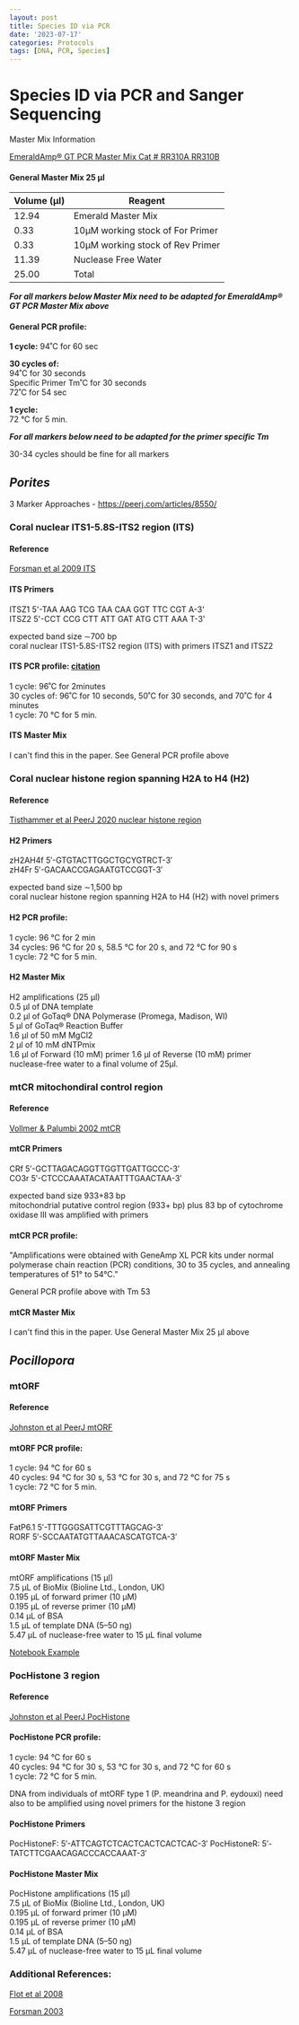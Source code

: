 ```yaml
---
layout: post
title: Species ID via PCR
date: '2023-07-17'
categories: Protocols
tags: [DNA, PCR, Species]
---
```


# Species ID via PCR and Sanger Sequencing

Master Mix Information

[EmeraldAmp® GT PCR Master Mix Cat # RR310A RR310B](https://www.takarabio.com/documents/User%20Manual/RR310A_DS.v1902Da-a_116982.pdf)

#### General Master Mix 25 µl    
|Volume (µl)|	Reagent|
|---|---|
|12.94	|Emerald Master Mix
|0.33	|10µM working stock of For Primer
|0.33	|10µM working stock of Rev Primer
|11.39	|Nuclease Free Water
|25.00	| Total

_**For all markers below Master Mix need to be adapted for EmeraldAmp® GT PCR Master Mix above**_ 
	
#### General PCR profile:
**1 cycle:**
94˚C for 60 sec  

**30 cycles of:**     
94˚C for 30 seconds    
Specific Primer Tm˚C for 30 seconds   
72˚C for 54 sec    

**1 cycle:**   
 72 °C for 5 min.

_**For all markers below need to be adapted for the primer specific Tm**_

30-34 cycles should be fine for all markers


## _Porites_
3 Marker Approaches - https://peerj.com/articles/8550/

### Coral nuclear ITS1-5.8S-ITS2 region (ITS) 

#### Reference
[Forsman et al 2009 ITS](https://bmcecolevol.biomedcentral.com/articles/10.1186/1471-2148-9-45)

#### ITS Primers
ITSZ1 5'-TAA AAG TCG TAA CAA GGT TTC CGT A-3'   
ITSZ2 5'-CCT CCG CTT ATT GAT ATG CTT AAA T-3'
 
expected band size ∼700 bp    
coral nuclear ITS1-5.8S-ITS2 region (ITS) with primers ITSZ1 and ITSZ2 

#### ITS PCR profile: [citation](http://hunterlabhawaii.com/docs/pubs/Forsman%202006%20ICRS.pdf)
1 cycle: 96˚C for 2minutes  
30 cycles of: 96˚C for 10 seconds, 50˚C for 30 seconds, and 70˚C for 4 minutes    
1 cycle: 70 °C for 5 min.

#### ITS Master Mix
I can't find this in the paper. See General PCR profile above

### Coral nuclear histone region spanning H2A to H4 (H2)

#### Reference
[Tisthammer et al PeerJ 2020 nuclear histone region](https://peerj.com/articles/8550/)

#### H2 Primers
zH2AH4f 5′-GTGTACTTGGCTGCYGTRCT-3′    
zH4Fr 5′-GACAACCGAGAATGTCCGGT-3′

expected band size ∼1,500 bp   
coral nuclear histone region spanning H2A to H4 (H2) with novel primers 

#### H2 PCR profile:  
1 cycle: 96 °C for 2 min   
34 cycles: 96 °C for 20 s, 58.5 °C for 20 s, and 72 °C for 90 s   
1 cycle: 72 °C for 5 min.    

#### H2 Master Mix
H2 amplifications (25 µl)    
0.5 µl of DNA template   
0.2 µl of GoTaq® DNA Polymerase (Promega, Madison, WI)    
5 µl of GoTaq® Reaction Buffer    
1.6 µl of 50 mM MgCl2    
2 µl of 10 mM dNTPmix    
1.6 µl of Forward (10 mM) primer 
1.6 µl of Reverse (10 mM) primer   
nuclease-free water to a final volume of 25µl. 


### mtCR mitochondiral control region

#### Reference
[Vollmer & Palumbi 2002 mtCR](https://www.science.org/doi/full/10.1126/science.1069524)

#### mtCR Primers
CRf 5′-GCTTAGACAGGTTGGTTGATTGCCC-3′   
CO3r 5′-CTCCCAAATACATAATTTGAACTAA-3′

expected band size 933+83 bp      
mitochondrial putative control region (933+ bp) plus 83 bp of cytochrome oxidase III was amplified with primers 

#### mtCR PCR profile: 
"Amplifications were obtained with GeneAmp XL PCR kits under normal polymerase chain reaction (PCR) conditions, 30 to 35 cycles, and annealing temperatures of 51° to 54°C." 

General PCR profile above with Tm 53

#### mtCR Master Mix 
I can't find this in the paper. Use General Master Mix 25 µl above

## _Pocillopora_

### mtORF

#### Reference
[Johnston et al PeerJ mtORF](https://peerj.com/articles/4355/)

#### mtORF PCR profile:  
1 cycle: 94 °C for 60 s   
40 cycles: 94 °C for 30 s, 53 °C for 30 s, and 72 °C for 75 s   
1 cycle: 72 °C for 5 min.  

 
#### mtORF Primers 
FatP6.1 5′-TTTGGGSATTCGTTTAGCAG-3′    
RORF 5′-SCCAATATGTTAAACASCATGTCA-3′

#### mtORF Master Mix
mtORF amplifications (15 µl)    
7.5 μL of BioMix (Bioline Ltd., London, UK)    
0.195 μL of forward  primer (10 μM)   
0.195 μL of reverse primer (10 μM)    
0.14 μL of BSA   
1.5 μL of template DNA (5–50 ng)   
5.47 μL of nuclease-free water to 15 μL final volume 

[Notebook Example](https://meschedl.github.io/MESPutnam_Open_Lab_Notebook/mtORF-protocol/)

### PocHistone 3 region

#### Reference
[Johnston et al PeerJ PocHistone](https://peerj.com/articles/4355/)

#### PocHistone PCR profile:  
1 cycle: 94 °C for 60 s   
40 cycles: 94 °C for 30 s, 53 °C for 30 s, and 72 °C for 60 s   
1 cycle: 72 °C for 5 min.   

DNA from individuals of mtORF type 1 (P. meandrina and P. eydouxi) need also to be amplified using novel primers for the histone 3 region 

#### PocHistone Primers
PocHistoneF: 5′-ATTCAGTCTCACTCACTCACTCAC-3′ 
PocHistoneR: 5′-TATCTTCGAACAGACCCACCAAAT-3′

#### PocHistone Master Mix
PocHistone amplifications (15 µl)    
7.5 μL of BioMix (Bioline Ltd., London, UK)    
0.195 μL of forward  primer (10 μM)   
0.195 μL of reverse primer (10 μM)    
0.14 μL of BSA   
1.5 μL of template DNA (5–50 ng)   
5.47 μL of nuclease-free water to 15 μL final volume 


### Additional References: 

[Flot et al 2008](https://www.sciencedirect.com/science/article/pii/S1631069107003812?via%3Dihub)

[Forsman 2003](https://d1wqtxts1xzle7.cloudfront.net/11975375/dissertationfinal-libre.pdf?1390860827=&response-content-disposition=inline%3B+filename%3DPhylogeny_and_Phylogeography_of_Porites.pdf&Expires=1678558521&Signature=NL29RheGNRRhGHLs3N5-NlH7bkLcHtQr~oNFuY~OonbKv1przoAcNbeZOfP9m-wbt28CmNMw~lQoQktTZdjQvGZpm6B2gq7KNSPukM7HR7~5Mn38ZP0pbbm9LOLvOYU5GKKOlLQyO7QnumgbkqlQPGeBr6QsBRu7-JzdjZvgaMGzm8uz4i55L5j6wIR59Cehl~w3KoAZqfJg-lE5JQMS7CKWVCRzv9i6-B~1vn0I~EvY0aKxVElwsXk0cfVN5LCj5dqC-zNfYPtTpZ7E-oABABis5XpOeuf7Oz2vt03vJ47i1LPC9PbyVN7AaqIwbSjQfLk0k1SHly-nehPI2OojUg__&Key-Pair-Id=APKAJLOHF5GGSLRBV4ZA)